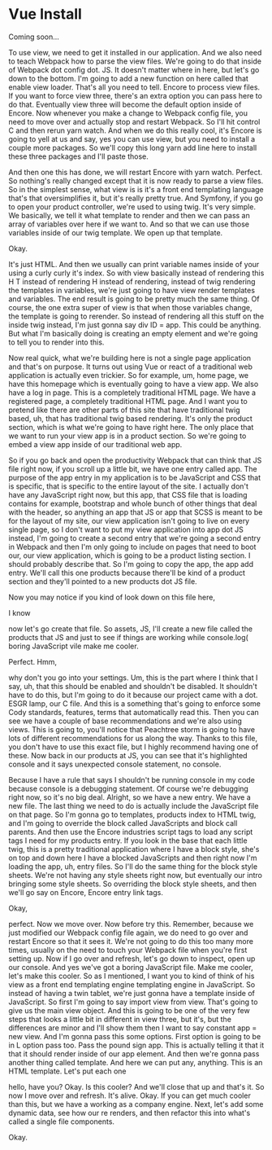 # Vue Install

Coming soon...

To use view, we need to get it installed in our application. And we also need to
teach Webpack how to parse the view files. We're going to do that inside of Webpack
dot config dot. JS. It doesn't matter where in here, but let's go down to the bottom.
I'm going to add a new function on here called that enable view loader. That's all
you need to tell. Encore to process view files. If you want to force view three,
there's an extra option you can pass here to do that. Eventually view three will
become the default option inside of Encore. Now whenever you make a change to Webpack
config file, you need to move over and actually stop and restart Webpack. So I'll hit
control C and then rerun yarn watch. And when we do this really cool, it's Encore is
going to yell at us and say, yes you can use view, but you need to install a couple
more packages. So we'll copy this long yarn add line here to install these three
packages and I'll paste those.

And then one this has done, we will restart Encore with yarn watch. Perfect. So
nothing's really changed except that it is now ready to parse a view files. So in the
simplest sense, what view is is it's a front end templating language that's that
oversimplifies it, but it's really pretty true. And Symfony, if you go to open your
product controller, we're used to using twig. It's very simple. We basically, we tell
it what template to render and then we can pass an array of variables over here if we
want to. And so that we can use those variables inside of our twig template. We open
up that template.

Okay.

It's just HTML. And then we usually can print variable names inside of your using a
curly curly it's index. So with view basically instead of rendering this H T instead
of rendering H instead of rendering, instead of twig rendering the templates in
variables, we're just going to have view render templates and variables. The end
result is going to be pretty much the same thing. Of course, the one extra super of
view is that when those variables change, the template is going to rerender. So
instead of rendering all this stuff on the inside twig instead, I'm just gonna say
div ID = app. This could be anything. But what I'm basically doing is creating an
empty element and we're going to tell you to render into this.

Now real quick, what we're building here is not a single page application and that's
on purpose. It turns out using Vue or react of a traditional web application is
actually even trickier. So for example, um, home page, we have this homepage which is
eventually going to have a view app. We also have a log in page. This is a completely
traditional HTML page. We have a registered page, a completely traditional HTML page.
And I want you to pretend like there are other parts of this site that have
traditional twig based, uh, that has traditional twig based rendering. It's only the
product section, which is what we're going to have right here. The only place that we
want to run your view app is in a product section. So we're going to embed a view app
inside of our traditional web app.

So if you go back and open the productivity Webpack that can think that JS file right
now, if you scroll up a little bit, we have one entry called app. The purpose of the
app entry in my application is to be JavaScript and CSS that is specific, that is
specific to the entire layout of the site. I actually don't have any JavaScript right
now, but this app, that CSS file that is loading contains for example, bootstrap and
whole bunch of other things that deal with the header, so anything an app that JS or
app that SCSS is meant to be for the layout of my site, our view application isn't
going to live on every single page, so I don't want to put my view application into
app dot JS instead, I'm going to create a second entry that we're going a second
entry in Webpack and then I'm only going to include on pages that need to boot our,
our view application, which is going to be a product listing section. I should
probably describe that. So I'm going to copy the app, the app add entry. We'll call
this one products because there'll be kind of a product section and they'll pointed
to a new products dot JS file.

Now you may notice if you kind of look down on this file here,

I know

now let's go create that file. So assets, JS, I'll create a new file called the
products that JS and just to see if things are working while console.log( boring
JavaScript vile make me cooler.

Perfect. Hmm,

why don't you go into your settings. Um, this is the part where I think that I say,
uh, that this should be enabled and shouldn't be disabled. It shouldn't have to do
this, but I'm going to do it because our project came with a dot. ESGR lamp, our C
file. And this is a something that's going to enforce some Cody standards, features,
terms that automatically read this. Then you can see we have a couple of base
recommendations and we're also using views. This is going to, you'll notice that
Peachtree storm is going to have lots of different recommendations for us along the
way. Thanks to this file, you don't have to use this exact file, but I highly
recommend having one of these. Now back in our products at JS, you can see that it's
highlighted console and it says unexpected console statement, no console.

Because I have a rule that says I shouldn't be running console in my code because
console is a debugging statement. Of course we're debugging right now, so it's no big
deal. Alright, so we have a new entry. We have a new file. The last thing we need to
do is actually include the JavaScript file on that page. So I'm gonna go to
templates, products index to HTML twig, and I'm going to override the block called
JavaScripts and block call parents. And then use the Encore industries script tags to
load any script tags I need for my products entry. If you look in the base that each
little twig, this is a pretty traditional application where I have a block style,
she's on top and down here I have a blocked JavaScripts and then right now I'm
loading the app, uh, entry files. So I'll do the same thing for the block style
sheets. We're not having any style sheets right now, but eventually our intro
bringing some style sheets. So overriding the block style sheets, and then we'll go
say on Encore, Encore entry link tags.

Okay,

perfect. Now we move over. Now before try this. Remember, because we just modified
our Webpack config file again, we do need to go over and restart Encore so that it
sees it. We're not going to do this too many more times, usually on the need to touch
your Webpack file when you're first setting up. Now if I go over and refresh, let's
go down to inspect, open up our console. And yes we've got a boring JavaScript file.
Make me cooler, let's make this cooler. So as I mentioned, I want you to kind of
think of his view as a front end templating engine templating engine in JavaScript.
So instead of having a twin tablet, we're just gonna have a template inside of
JavaScript. So first I'm going to say import view from view. That's going to give us
the main view object. And this is going to be one of the very few steps that looks a
little bit in different in view three, but it's, but the differences are minor and
I'll show them then I want to say constant app = new view. And I'm gonna pass this
some options. First option is going to be in L option pass too. Pass the pound sign
app. This is actually telling it that it that it should render inside of our app
element. And then we're gonna pass another thing called template. And here we can put
any, anything. This is an HTML template. Let's put each one

hello, have you? Okay. Is this cooler? And we'll close that up and that's it. So now
I move over and refresh. It's alive. Okay. If you can get much cooler than this, but
we have a working as a company engine. Next, let's add some dynamic data, see how our
re renders, and then refactor this into what's called a single file components.

Okay.

